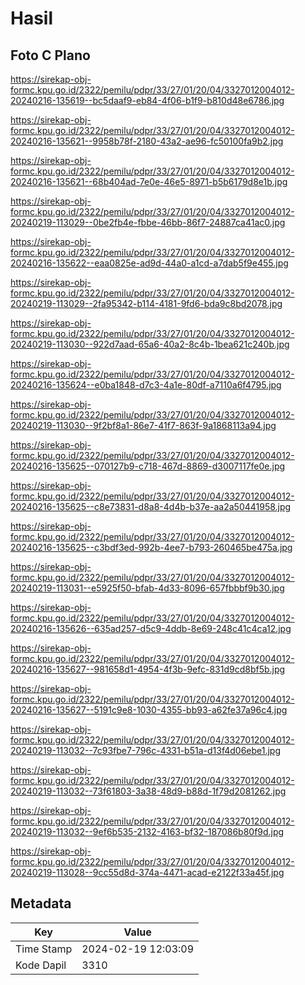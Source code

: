 # Hasil

## Foto C Plano

https://sirekap-obj-formc.kpu.go.id/2322/pemilu/pdpr/33/27/01/20/04/3327012004012-20240216-135619--bc5daaf9-eb84-4f06-b1f9-b810d48e6786.jpg

https://sirekap-obj-formc.kpu.go.id/2322/pemilu/pdpr/33/27/01/20/04/3327012004012-20240216-135621--9958b78f-2180-43a2-ae96-fc50100fa9b2.jpg

https://sirekap-obj-formc.kpu.go.id/2322/pemilu/pdpr/33/27/01/20/04/3327012004012-20240216-135621--68b404ad-7e0e-46e5-8971-b5b6179d8e1b.jpg

https://sirekap-obj-formc.kpu.go.id/2322/pemilu/pdpr/33/27/01/20/04/3327012004012-20240219-113029--0be2fb4e-fbbe-46bb-86f7-24887ca41ac0.jpg

https://sirekap-obj-formc.kpu.go.id/2322/pemilu/pdpr/33/27/01/20/04/3327012004012-20240216-135622--eaa0825e-ad9d-44a0-a1cd-a7dab5f9e455.jpg

https://sirekap-obj-formc.kpu.go.id/2322/pemilu/pdpr/33/27/01/20/04/3327012004012-20240219-113029--2fa95342-b114-4181-9fd6-bda9c8bd2078.jpg

https://sirekap-obj-formc.kpu.go.id/2322/pemilu/pdpr/33/27/01/20/04/3327012004012-20240219-113030--922d7aad-65a6-40a2-8c4b-1bea621c240b.jpg

https://sirekap-obj-formc.kpu.go.id/2322/pemilu/pdpr/33/27/01/20/04/3327012004012-20240216-135624--e0ba1848-d7c3-4a1e-80df-a7110a6f4795.jpg

https://sirekap-obj-formc.kpu.go.id/2322/pemilu/pdpr/33/27/01/20/04/3327012004012-20240219-113030--9f2bf8a1-86e7-41f7-863f-9a1868113a94.jpg

https://sirekap-obj-formc.kpu.go.id/2322/pemilu/pdpr/33/27/01/20/04/3327012004012-20240216-135625--070127b9-c718-467d-8869-d3007117fe0e.jpg

https://sirekap-obj-formc.kpu.go.id/2322/pemilu/pdpr/33/27/01/20/04/3327012004012-20240216-135625--c8e73831-d8a8-4d4b-b37e-aa2a50441958.jpg

https://sirekap-obj-formc.kpu.go.id/2322/pemilu/pdpr/33/27/01/20/04/3327012004012-20240216-135625--c3bdf3ed-992b-4ee7-b793-260465be475a.jpg

https://sirekap-obj-formc.kpu.go.id/2322/pemilu/pdpr/33/27/01/20/04/3327012004012-20240219-113031--e5925f50-bfab-4d33-8096-657fbbbf9b30.jpg

https://sirekap-obj-formc.kpu.go.id/2322/pemilu/pdpr/33/27/01/20/04/3327012004012-20240216-135626--635ad257-d5c9-4ddb-8e69-248c41c4ca12.jpg

https://sirekap-obj-formc.kpu.go.id/2322/pemilu/pdpr/33/27/01/20/04/3327012004012-20240216-135627--981658d1-4954-4f3b-9efc-831d9cd8bf5b.jpg

https://sirekap-obj-formc.kpu.go.id/2322/pemilu/pdpr/33/27/01/20/04/3327012004012-20240216-135627--5191c9e8-1030-4355-bb93-a62fe37a96c4.jpg

https://sirekap-obj-formc.kpu.go.id/2322/pemilu/pdpr/33/27/01/20/04/3327012004012-20240219-113032--7c93fbe7-796c-4331-b51a-d13f4d06ebe1.jpg

https://sirekap-obj-formc.kpu.go.id/2322/pemilu/pdpr/33/27/01/20/04/3327012004012-20240219-113032--73f61803-3a38-48d9-b88d-1f79d2081262.jpg

https://sirekap-obj-formc.kpu.go.id/2322/pemilu/pdpr/33/27/01/20/04/3327012004012-20240219-113032--9ef6b535-2132-4163-bf32-187086b80f9d.jpg

https://sirekap-obj-formc.kpu.go.id/2322/pemilu/pdpr/33/27/01/20/04/3327012004012-20240219-113028--9cc55d8d-374a-4471-acad-e2122f33a45f.jpg


## Metadata

| Key        | Value               |
| ---------- | ------------------- |
| Time Stamp | 2024-02-19 12:03:09 |
| Kode Dapil | 3310                |



